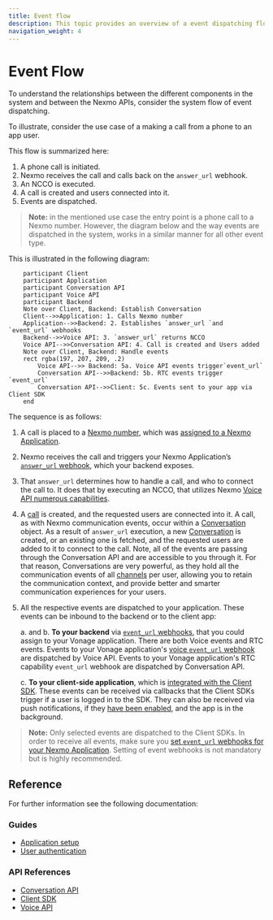 ```yaml
---
title: Event flow
description: This topic provides an overview of a event dispatching flow through the system encompassing the Nexmo Voice and Conversation services.
navigation_weight: 4
---
```


# Event Flow

To understand the relationships between the different components in the system and between the Nexmo APIs, consider the system flow of event dispatching.

To illustrate, consider the use case of a making a call from a phone to an app user.

This flow is summarized here:

1. A phone call is initiated.
2. Nexmo receives the call and calls back on the `answer_url` webhook.
3. An NCCO is executed.
4. A call is created and users connected into it.
5. Events are dispatched.

> **Note:** in the mentioned use case the entry point is a phone call to a Nexmo number. However, the diagram below and the way events are dispatched in the system, works in a similar manner for all other event type.

This is illustrated in the following diagram:

```sequence_diagram
    participant Client
    participant Application
    participant Conversation API
    participant Voice API
    participant Backend
    Note over Client, Backend: Establish Conversation
    Client-->>Application: 1. Calls Nexmo number
    Application-->>Backend: 2. Establishes `answer_url `and `event_url` webhooks
    Backend-->>Voice API: 3. `answer_url` returns NCCO 
    Voice API-->>Conversation API: 4. Call is created and Users added
    Note over Client, Backend: Handle events
    rect rgba(197, 207, 209, .2)
        Voice API-->> Backend: 5a. Voice API events trigger`event_url`
        Conversation API-->>Backend: 5b. RTC events trigger `event_url`
        Conversation API-->>Client: 5c. Events sent to your app via Client SDK
    end

```
  
  
  

The sequence is as follows:

1. A call is placed to a [Nexmo number](/numbers/overview), which was [assigned to a Nexmo Application](/numbers/guides/number-management).

2. Nexmo receives the call and triggers your Nexmo Application’s [`answer_url` webhook](/voice/voice-api/webhook-reference#answer-webhook), which your backend exposes.

3. That `answer_url` determines how to handle a call, and who to connect the call to. It does that by executing an NCCO, that utilizes Nexmo [Voice API numerous capabilities](/voice/voice-api/ncco-reference).

4. A [call](/conversation/concepts/call) is created, and the requested users are connected into it. A call, as with Nexmo communication events, occur within a [Conversation](/conversation/concepts/conversation) object.
As a result of `answer_url` execution, a new [Conversation](/conversation/concepts/conversation) is created, or an existing one is fetched, and the requested users are added to it to connect to the call. Note, all of the events are passing through the Conversation API and are accessible to you through it. For that reason, Conversations are very powerful, as they hold all the communication events of all [channels](/conversation/concepts/channel) per user, allowing you to retain the communication context, and provide better and smarter communication experiences for your users.

5. All the respective events are dispatched to your application. These events can be inbound to the backend or to the client app:

    a. and b. **To your backend** via [`event_url` webhooks](/application/overview#webhooks), that you could assign to your Vonage application. There are both Voice events and RTC events. Events to your Vonage application's [voice `event_url` webhook](/voice/voice-api/webhook-reference#event-webhook) are dispatched by Voice API. Events to your Vonage application's RTC capability `event_url` webhook are dispatched by Conversation API.

    c. **To your client-side application**, which is [integrated with the Client SDK](/client-sdk/setup/add-sdk-to-your-app/android). These events can be received via callbacks that the Client SDKs trigger if a user is logged in to the SDK. They can also be received via push notifications, if they [have been enabled](/client-sdk/setup/set-up-push-notifications), and the app is in the background.

> **Note:** Only selected events are dispatched to the Client SDKs. In order to receive all events, make sure you [set `event_url` webhooks for your Nexmo Application](/application/overview#webhooks). Setting of event webhooks is not mandatory but is highly recommended.

## Reference

For further information see the following documentation:

### Guides

* [Application setup](/conversation/guides/application-setup)
* [User authentication](/conversation/guides/user-authentication)

### API References

* [Conversation API](/api/conversation)
* [Client SDK](/client-sdk/overview)
* [Voice API](/voice/voice-api/overview)
